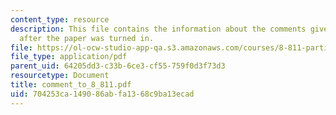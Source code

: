 ```yaml
---
content_type: resource
description: This file contains the information about the comments given by the professor
  after the paper was turned in.
file: https://ol-ocw-studio-app-qa.s3.amazonaws.com/courses/8-811-particle-physics-ii-fall-2005/704253ca149086abfa1368c9ba13ecad_comment_to_8_811.pdf
file_type: application/pdf
parent_uid: 64205dd3-c33b-6ce3-cf55-759f0d3f73d3
resourcetype: Document
title: comment_to_8_811.pdf
uid: 704253ca-1490-86ab-fa13-68c9ba13ecad
---
```

